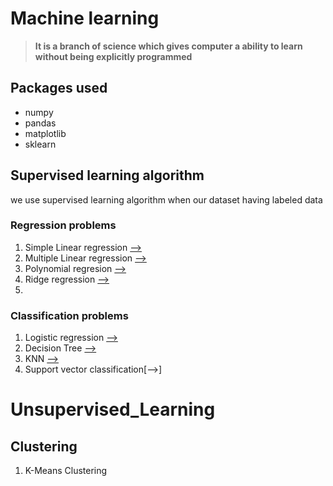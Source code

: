 # Machine learning
 
> **It is a branch of science which gives computer a ability to learn without being explicitly programmed**





## Packages used
  - numpy
  - pandas
  - matplotlib
  - sklearn

## Supervised learning algorithm
we use supervised learning algorithm when our dataset having labeled data




### Regression  problems
  1. Simple Linear regression [-->](https://github.com/ganeshpython/Machine-learning/tree/master/Simple%20Linear%20Regression)
  2. Multiple Linear regression  [-->](https://github.com/ganeshpython/Machine-learning/tree/master/Multiple%20Linear%20Regression)
  3. Polynomial regresion  [-->](https://github.com/ganeshpython/Machine-learning/tree/master/Polynomial%20Regression)
  4. Ridge regression  [-->](https://github.com/ganeshpython/Machine-learning/tree/master/Ridge%20Regression)
  5.
### Classification problems
   1. Logistic regression  [-->](https://github.com/ganeshpython/Machine-learning/tree/master/Logistic%20Regression)
   2. Decision Tree [-->](https://github.com/Ganeshpy3/Machine-learning/tree/master/Decision%20tree)
   3. KNN [-->](https://github.com/Ganeshpy3/Machine-learning/tree/master/KNN)
   4. Support vector classification[-->]




# Unsupervised_Learning
## Clustering
   1. K-Means Clustering
